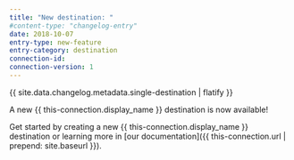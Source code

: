 ```yaml
---
title: "New destination: "
#content-type: "changelog-entry"
date: 2018-10-07
entry-type: new-feature
entry-category: destination
connection-id: 
connection-version: 1
---
```

{{ site.data.changelog.metadata.single-destination | flatify }}

A new {{ this-connection.display_name }} destination is now available!

Get started by creating a new {{ this-connection.display_name }} destination or learning more in [our documentation]({{ this-connection.url | prepend: site.baseurl }}).